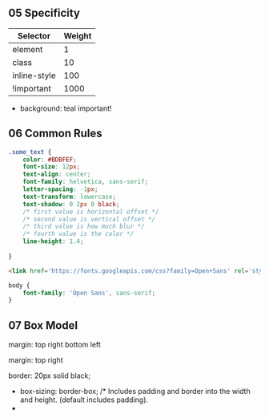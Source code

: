 ## 05 Specificity

| Selector     | Weight |
| ------------ | ------ |
| element      | 1      |
| class        | 10     |
| inline-style | 100    |
| !important   | 1000   |

- background: teal important!

## 06 Common Rules

```css
.some_text {
    color: #BDBFEF;
    font-size: 12px;
    text-align: center;
    font-family: helvetica, sans-serif;
    letter-spacing: -1px;
    text-transform: lowercase;
    text-shadow: 0 2px 0 black;
    /* first value is horizontal offset */
    /* second value is vertical offset */
    /* third value is how much blur */
    /* fourth value is the color */
    line-height: 1.4;
    
}
```

```html
<link href='https://fonts.googleapis.com/css?family=Open+Sans' rel='stylesheet' type='text/css'> 
```

```css
body {
    font-family: 'Open Sans', sans-serif;
}
```

## 07 Box Model

margin: top right bottom left

margin: top right

border: 20px solid black;

- box-sizing: border-box; /* Includes padding and border into the width and height. (default includes padding).
- 

